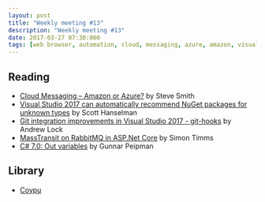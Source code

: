 ```yaml
---
layout: post
title: "Weekly meeting #13"
description: "Weekly meeting #13"
date: 2017-03-27 07:30:000
tags: [web browser, automation, cloud, messaging, azure, amazon, visual studio 2017, nuget, git, asp.net core, rabbit mq, C#]
--- 
```

 
## Reading
 
* [Cloud Messaging – Amazon or Azure?](http://ardalis.com/cloud-messaging-amazon-or-azure) by Steve Smith
* [Visual Studio 2017 can automatically recommend NuGet packages for unknown types](https://www.hanselman.com/blog/VisualStudio2017CanAutomaticallyRecommendNuGetPackagesForUnknownTypes.aspx) by Scott Hanselman
* [Git integration improvements in Visual Studio 2017 - git-hooks](https://andrewlock.net/git-integration-improvements-in-visual-studio-2017/) by Andrew Lock
* [MassTransit on RabbitMQ in ASP.Net Core](https://aspnetmonsters.com/2017/03/2017-03-24-masstransit1/) by Simon Timms
* [C# 7.0: Out variables](http://gunnarpeipman.com/2017/03/csharp-out-variables/) by Gunnar Peipman

## Library

* [Coypu](https://github.com/featurist/coypu)